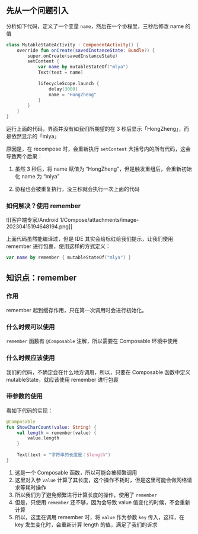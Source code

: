 ## 先从一个问题引入

分析如下代码，定义了一个变量 `name`，然后在一个协程里，三秒后修改 name 的值

```kotlin
class MutableStateActivity : ComponentActivity() {  
    override fun onCreate(savedInstanceState: Bundle?) {  
        super.onCreate(savedInstanceState)  
        setContent {  
            var name by mutableStateOf("mlya")  
            Text(text = name)  
​  
            lifecycleScope.launch {  
                delay(3000)  
                name = "HongZheng"  
            }  
        }  
    }  
}
```

运行上面的代码，界面并没有如我们所期望的在 3 秒后显示「HongZheng」，而是依然显示的「mlya」

原因是，在 recompose 时，会重新执行 `setContent` 大括号内的所有代码，这会导致两个后果：

1.  虽然 3 秒后，将 name 赋值为 “HongZheng”，但是触发重组后，会重新初始化 name 为 “mlya”
    
2.  协程也会被重复执行，没三秒就会执行一次上面的代码
    

### 如何解决？使用 remember

![[客户端专家/Android 1/Compose/attachments/image-20230415194648194.png]]

上面代码虽然能编译过，但是 IDE 其实会给标红给我们提示，让我们使用 remember 进行包裹，使用这样的方式定义：

```kotlin
var name by remember { mutableStateOf("mlya") }
```

## 知识点：remember

### 作用

remember 起到缓存作用，只在第一次调用时会进行初始化。

### 什么时候可以使用

`remember` 函数有 `@Composable` 注解，所以需要在 Composable 环境中使用

### 什么时候应该使用

我们的代码，不确定会在什么地方调用，所以，只要在 Composable 函数中定义 mutableState，就应该使用 remember 进行包裹

### 带参数的使用

看如下代码的实现：

```kotlin
@Composable  
fun ShowCharCount(value: String) {  
    val length = remember(value) {  
        value.length  
    }  
  
    Text(text = "字符串的长度是：$length")  
}
```

1. 这是一个 Composable 函数，所以可能会被频繁调用
2. 这里对入参 `value` 计算了其长度，这个操作不耗时，但是这里可能会做网络请求等耗时操作
3. 所以我们为了避免频繁进行计算长度的操作，使用了 `remember`
4. 但是，只使用 `remember` 还不够，因为会导致 value 值变化的时候，不会重新计算
5. 所以，这里在调用 remember 时，将 `value` 作为参数 `key` 传入，这样，在 key 发生变化时，会重新计算 length 的值，满足了我们的诉求

